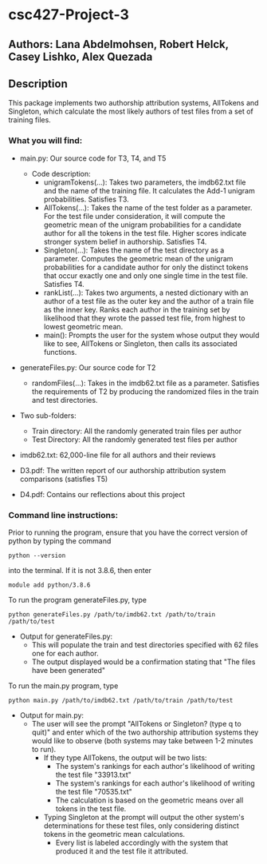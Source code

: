 # csc427-Project-3
## Authors: Lana Abdelmohsen, Robert Helck, Casey Lishko, Alex Quezada
## Description 
This package implements two authorship attribution systems, AllTokens and Singleton, which calculate the most likely authors of test files from a set of training files.
### What you will find:  
- main.py: Our source code for T3, T4, and T5
    - Code description: 
      -  unigramTokens(...): Takes two parameters, the imdb62.txt file and the name of the training file. It calculates the Add-1 unigram probabilities. Satisfies T3.
      -  AllTokens(...): Takes the name of the test folder as a parameter. For the test file under consideration, it will compute the geometric mean of the unigram probabilities for a candidate author for all the tokens in the test file. Higher scores indicate stronger system belief in authorship. Satisfies T4.
      -  Singleton(...): Takes the name of the test directory as a parameter. Computes the geometric mean of the unigram probabilities for a candidate author for only the distinct tokens that occur exactly one and only one single time in the test file. Satisfies T4.
      -  rankList(...):  Takes two arguments, a nested dictionary with an author of a test file as the outer key and the author of a train file as the inner key. Ranks each author in the training set by likelihood that they wrote the passed test file, from highest to lowest geometric mean.  
      -  main(): Prompts the user for the system whose output they would like to see, AllTokens or Singleton, then calls its associated functions.
- generateFiles.py: Our source code for T2
     -   randomFiles(...): Takes in the imdb62.txt file as a parameter. Satisfies the requirements of T2 by producing the randomized files in the train and test directories. 
 
- Two sub-folders: 
  -  Train directory: All the randomly generated train files per author 
  -  Test Directory: All the randomly generated test files per author  
 
- imdb62.txt: 62,000-line file for all authors and their reviews

- D3.pdf: The written report of our authorship attribution system comparisons (satisfies T5) 
        
- D4.pdf: Contains our reflections about this project



### Command line instructions:

Prior to running the program, ensure that you have the correct version of python by typing the command

    python --version

into the terminal. If it is not 3.8.6, then enter

    module add python/3.8.6

To run the program generateFiles.py, type

    python generateFiles.py /path/to/imdb62.txt /path/to/train /path/to/test  
    
- Output for generateFiles.py: 
    - This will populate the train and test directories specified with 62 files one for each author. 
    - The output displayed would be a confirmation stating that "The files have been generated"
    
To run the main.py program, type

    python main.py /path/to/imdb62.txt /path/to/train /path/to/test  
    
- Output for main.py:  
    - The user will see the prompt "AllTokens or Singleton? (type q to quit)" and enter which of the two authorship attribution systems they would like to observe (both systems may take between 1-2 minutes to run). 
        -  If they type AllTokens, the output will be two lists: 
             - The system's rankings for each author's likelihood of writing the test file "33913.txt"
             - The system's rankings for each author's likelihood of writing the test file "70535.txt"
             - The calculation is based on the geometric means over all tokens in the test file. 
         - Typing Singleton at the prompt will output the other system's determinations for these test files, only considering distinct tokens in the geometric mean calculations.
             -  Every list is labeled accordingly with the system that produced it and the test file it attributed.
